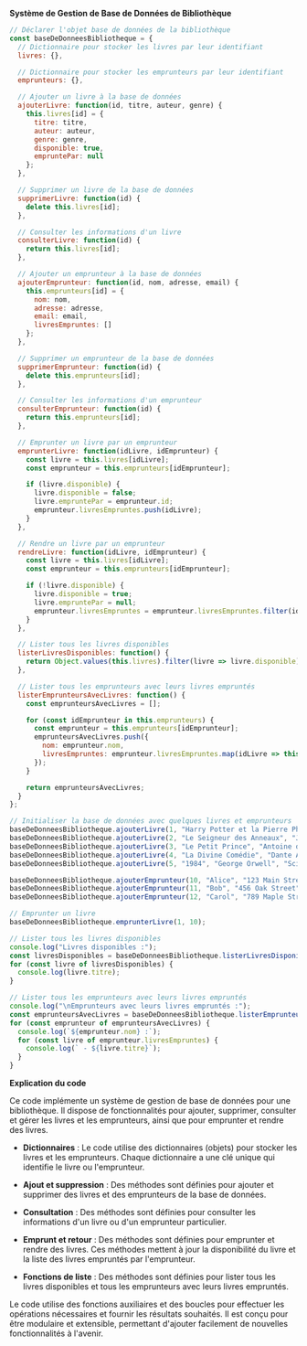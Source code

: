 **Système de Gestion de Base de Données de Bibliothèque**

```javascript
// Déclarer l'objet base de données de la bibliothèque
const baseDeDonneesBibliotheque = {
  // Dictionnaire pour stocker les livres par leur identifiant
  livres: {},

  // Dictionnaire pour stocker les emprunteurs par leur identifiant
  emprunteurs: {},

  // Ajouter un livre à la base de données
  ajouterLivre: function(id, titre, auteur, genre) {
    this.livres[id] = {
      titre: titre,
      auteur: auteur,
      genre: genre,
      disponible: true,
      empruntePar: null
    };
  },

  // Supprimer un livre de la base de données
  supprimerLivre: function(id) {
    delete this.livres[id];
  },

  // Consulter les informations d'un livre
  consulterLivre: function(id) {
    return this.livres[id];
  },

  // Ajouter un emprunteur à la base de données
  ajouterEmprunteur: function(id, nom, adresse, email) {
    this.emprunteurs[id] = {
      nom: nom,
      adresse: adresse,
      email: email,
      livresEmpruntes: []
    };
  },

  // Supprimer un emprunteur de la base de données
  supprimerEmprunteur: function(id) {
    delete this.emprunteurs[id];
  },

  // Consulter les informations d'un emprunteur
  consulterEmprunteur: function(id) {
    return this.emprunteurs[id];
  },

  // Emprunter un livre par un emprunteur
  emprunterLivre: function(idLivre, idEmprunteur) {
    const livre = this.livres[idLivre];
    const emprunteur = this.emprunteurs[idEmprunteur];

    if (livre.disponible) {
      livre.disponible = false;
      livre.empruntePar = emprunteur.id;
      emprunteur.livresEmpruntes.push(idLivre);
    }
  },

  // Rendre un livre par un emprunteur
  rendreLivre: function(idLivre, idEmprunteur) {
    const livre = this.livres[idLivre];
    const emprunteur = this.emprunteurs[idEmprunteur];

    if (!livre.disponible) {
      livre.disponible = true;
      livre.empruntePar = null;
      emprunteur.livresEmpruntes = emprunteur.livresEmpruntes.filter(id => id !== idLivre);
    }
  },

  // Lister tous les livres disponibles
  listerLivresDisponibles: function() {
    return Object.values(this.livres).filter(livre => livre.disponible);
  },

  // Lister tous les emprunteurs avec leurs livres empruntés
  listerEmprunteursAvecLivres: function() {
    const emprunteursAvecLivres = [];

    for (const idEmprunteur in this.emprunteurs) {
      const emprunteur = this.emprunteurs[idEmprunteur];
      emprunteursAvecLivres.push({
        nom: emprunteur.nom,
        livresEmpruntes: emprunteur.livresEmpruntes.map(idLivre => this.livres[idLivre])
      });
    }

    return emprunteursAvecLivres;
  }
};

// Initialiser la base de données avec quelques livres et emprunteurs
baseDeDonneesBibliotheque.ajouterLivre(1, "Harry Potter et la Pierre Philosophale", "J.K. Rowling", "Fantastique");
baseDeDonneesBibliotheque.ajouterLivre(2, "Le Seigneur des Anneaux", "J.R.R. Tolkien", "Fantasy");
baseDeDonneesBibliotheque.ajouterLivre(3, "Le Petit Prince", "Antoine de Saint-Exupéry", "Enfants");
baseDeDonneesBibliotheque.ajouterLivre(4, "La Divine Comédie", "Dante Alighieri", "Classique");
baseDeDonneesBibliotheque.ajouterLivre(5, "1984", "George Orwell", "Science-Fiction");

baseDeDonneesBibliotheque.ajouterEmprunteur(10, "Alice", "123 Main Street", "alice@example.com");
baseDeDonneesBibliotheque.ajouterEmprunteur(11, "Bob", "456 Oak Street", "bob@example.com");
baseDeDonneesBibliotheque.ajouterEmprunteur(12, "Carol", "789 Maple Street", "carol@example.com");

// Emprunter un livre
baseDeDonneesBibliotheque.emprunterLivre(1, 10);

// Lister tous les livres disponibles
console.log("Livres disponibles :");
const livresDisponibles = baseDeDonneesBibliotheque.listerLivresDisponibles();
for (const livre of livresDisponibles) {
  console.log(livre.titre);
}

// Lister tous les emprunteurs avec leurs livres empruntés
console.log("\nEmprunteurs avec leurs livres empruntés :");
const emprunteursAvecLivres = baseDeDonneesBibliotheque.listerEmprunteursAvecLivres();
for (const emprunteur of emprunteursAvecLivres) {
  console.log(`${emprunteur.nom} :`);
  for (const livre of emprunteur.livresEmpruntes) {
    console.log(` - ${livre.titre}`);
  }
}
```

**Explication du code**

Ce code implémente un système de gestion de base de données pour une bibliothèque. Il dispose de fonctionnalités pour ajouter, supprimer, consulter et gérer les livres et les emprunteurs, ainsi que pour emprunter et rendre des livres.

* **Dictionnaires** : Le code utilise des dictionnaires (objets) pour stocker les livres et les emprunteurs. Chaque dictionnaire a une clé unique qui identifie le livre ou l'emprunteur.

* **Ajout et suppression** : Des méthodes sont définies pour ajouter et supprimer des livres et des emprunteurs de la base de données.

* **Consultation** : Des méthodes sont définies pour consulter les informations d'un livre ou d'un emprunteur particulier.

* **Emprunt et retour** : Des méthodes sont définies pour emprunter et rendre des livres. Ces méthodes mettent à jour la disponibilité du livre et la liste des livres empruntés par l'emprunteur.

* **Fonctions de liste** : Des méthodes sont définies pour lister tous les livres disponibles et tous les emprunteurs avec leurs livres empruntés.

Le code utilise des fonctions auxiliaires et des boucles pour effectuer les opérations nécessaires et fournir les résultats souhaités. Il est conçu pour être modulaire et extensible, permettant d'ajouter facilement de nouvelles fonctionnalités à l'avenir.